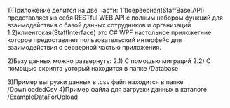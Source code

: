 1)Приложение делится на две части:
	1.1)серверная(StaffBase.API) представляет из себя RESTful 
		WEB API с полным набором функций для взаимодействия
		с базой данных сотрудников и организаций
	1.2)клиентская(StaffInterface) это C# WPF настольное приложегние 
		которое предоставляет пользовательский интерфейс для взаимодействия 
		с серверной частью приложения.

2)Базу данных можно развернуть: 
	2.1) С помощью миграций
	2.2) С помощью скрипта уоторый находится в папке /Database

3)Пример выгрузки данных в .csv файл находится в папке /DownloadedCsv
4)Пример файла для загрузки данных в каталоге /ExampleDataForUpload


